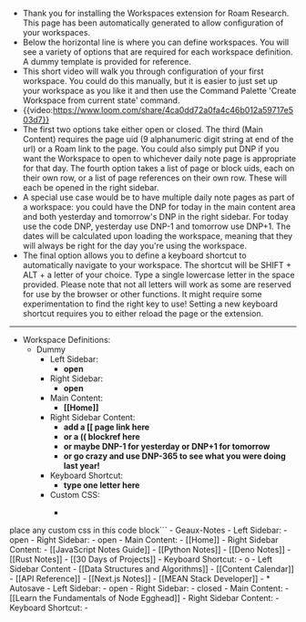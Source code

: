 - Thank you for installing the Workspaces extension for Roam Research. This page has been automatically generated to allow configuration of your workspaces.
- Below the horizontal line is where you can define workspaces. You will see a variety of options that are required for each workspace definition. A dummy template is provided for reference.
- This short video will walk you through configuration of your first workspace. You could do this manually, but it is easier to just set up your workspace as you like it and then use the Command Palette 'Create Workspace from current state' command.
- {{video:https://www.loom.com/share/4ca0dd72a0fa4c46b012a59717e503d7}}
- The first two options take either open or closed. The third (Main Content) requires the page uid (9 alphanumeric digit string at end of the url) or a Roam link to the page. You could also simply put DNP if you want the Workspace to open to whichever daily note page is appropriate for that day. The fourth option takes a list of page or block uids, each on their own row, or a list of page references on their own row. These will each be opened in the right sidebar.
- A special use case would be to have multiple daily note pages as part of a workspace: you could have the DNP for today in the main content area and both yesterday and tomorrow's DNP in the right sidebar. For today use the code DNP, yesterday use DNP-1 and tomorrow use DNP+1. The dates will be calculated upon loading the workspace, meaning that they will always be right for the day you're using the workspace.
- The final option allows you to define a keyboard shortcut to automatically navigate to your workspace. The shortcut will be SHIFT + ALT + a letter of your choice. Type a single lowercase letter in the space provided. Please note that not all letters will work as some are reserved for use by the browser or other functions. It might require some experimentation to find the right key to use! Setting a new keyboard shortcut requires you to either reload the page or the extension.
- ---
- Workspace Definitions:
    - Dummy
        - Left Sidebar:
            - __open__
        - Right Sidebar:
            - __open__
        - Main Content:
            - __[[Home]]__
        - Right Sidebar Content:
            - __add a [[ page link here__
            - __or a (( blockref here__
            - __or maybe DNP-1 for yesterday or DNP+1 for tomorrow__
            - __or go crazy and use DNP-365 to see what you were doing last year!__
        - Keyboard Shortcut:
            - __type one letter here__
        - Custom CSS:
            - ```css
place any custom css in this code block```
    - Geaux-Notes
        - Left Sidebar:
            - open
        - Right Sidebar:
            - open
        - Main Content:
            - [[Home]]
        - Right Sidebar Content:
            - [[JavaScript Notes Guide]]
            - [[Python Notes]]
            - [[Deno Notes]]
            - [[Rust Notes]]
            - [[30 Days of Projects]]
        - Keyboard Shortcut:
            - o
        - Left Sidebar Content
            - [[Data Structures and Algorithms]]
            - [[Content Calendar]]
            - [[API Reference]]
            - [[Next.js Notes]]
            - [[MEAN Stack Developer]]
    - * Autosave
        - Left Sidebar:
            - open
        - Right Sidebar:
            - closed
        - Main Content:
            - [[Learn the Fundamentals of Node Egghead]]
        - Right Sidebar Content:
        - Keyboard Shortcut:
            - 
